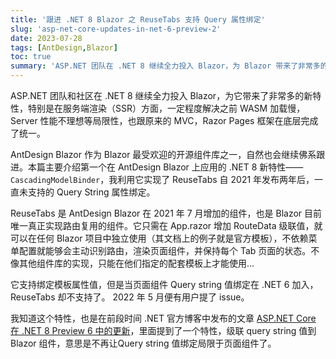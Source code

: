 ```yaml
---
title: '跟进 .NET 8 Blazor 之 ReuseTabs 支持 Query 属性绑定'
slug: 'asp-net-core-updates-in-net-6-preview-2'
date: 2023-07-28
tags: [AntDesign,Blazor]
toc: true
summary: 'ASP.NET 团队在 .NET 8 继续全力投入 Blazor，为 Blazor 带来了非常多的新特性，AntDesign Blazor也会继续佛系跟进。本篇主要介绍第一个在AntDesign Blazor 上应用的新特性，也就是 ReuseTabs 自 2021 年发布两年后，仍然未支持的 Query String 属性绑定功能。'
---
```


ASP.NET 团队和社区在 .NET 8 继续全力投入 Blazor，为它带来了非常多的新特性，特别是在服务端渲染（SSR）方面，一定程度解决之前 WASM 加载慢，Server 性能不理想等局限性，也跟原来的 MVC，Razor Pages 框架在底层完成了统一。

AntDesign Blazor 作为 Blazor 最受欢迎的开源组件库之一，自然也会继续佛系跟进。本篇主要介绍第一个在 AntDesign Blazor 上应用的 .NET 8 新特性—— `CascadingModelBinder`，我利用它实现了 ReuseTabs 自 2021 年发布两年后，一直未支持的 Query String 属性绑定。

ReuseTabs 是 AntDesign Blazor 在 2021 年 7 月增加的组件，也是 Blazor 目前唯一真正实现路由复用的组件。它只需在 App.razor 增加 RouteData 级联值，就可以在任何 Blazor 项目中独立使用（其文档上的例子就是官方模板），不依赖菜单配置就能够会主动识别路由，渲染页面组件，并保持每个 Tab 页面的状态。不像其他组件库的实现，只能在他们指定的配套模板上才能使用...

它支持绑定模板属性值，但是当页面组件 Query string 值绑定在 .NET 6 加入，ReuseTabs 却不支持了。 2022 年 5 月便有用户提了 issue。

我知道这个特性，也是在前段时间 .NET 官方博客中发布的文章 [ASP.NET Core 在 .NET 8 Preview 6 中的更新](https://devblogs.microsoft.com/dotnet/asp-net-core-updates-in-dotnet-8-preview-6/?WT.mc_id=DT-MVP-5003987)，里面提到了一个特性，级联 query string 值到 Blazor 组件，意思是不再让Query string 值绑定局限于页面组件了。